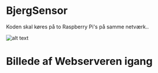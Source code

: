 # BjergSensor

Koden skal køres på to Raspberry Pi's på samme netværk..

![alt text](https://i.imgur.com/AZpB7QY.png)
# Billede af Webserveren igang
